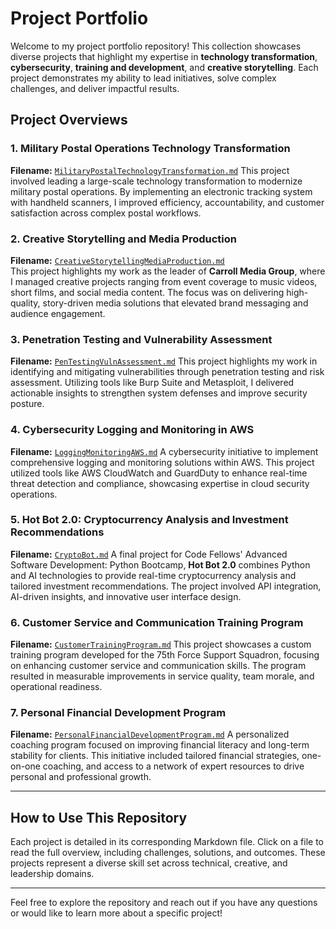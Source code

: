 # Project Portfolio

Welcome to my project portfolio repository! This collection showcases diverse projects that highlight my expertise in **technology transformation**, **cybersecurity**, **training and development**, and **creative storytelling**. Each project demonstrates my ability to lead initiatives, solve complex challenges, and deliver impactful results.

## Project Overviews
### 1. **Military Postal Operations Technology Transformation**
**Filename:** [`MilitaryPostalTechnologyTransformation.md`](https://github.com/iAmAndrewCarroll/Projects/blob/main/MilitaryPostalTechnologyTransformation.md) 
This project involved leading a large-scale technology transformation to modernize military postal operations. By implementing an electronic tracking system with handheld scanners, I improved efficiency, accountability, and customer satisfaction across complex postal workflows.

### 2. **Creative Storytelling and Media Production**
**Filename:** [`CreativeStorytellingMediaProduction.md`](https://github.com/iAmAndrewCarroll/Projects/blob/main/CreativeStorytellingMediaProduction.md)  
This project highlights my work as the leader of **Carroll Media Group**, where I managed creative projects ranging from event coverage to music videos, short films, and social media content. The focus was on delivering high-quality, story-driven media solutions that elevated brand messaging and audience engagement.

### 3. **Penetration Testing and Vulnerability Assessment**
**Filename:** [`PenTestingVulnAssessment.md`](https://github.com/iAmAndrewCarroll/Projects/blob/main/PenTestingVulnAssessment.md)
This project highlights my work in identifying and mitigating vulnerabilities through penetration testing and risk assessment. Utilizing tools like Burp Suite and Metasploit, I delivered actionable insights to strengthen system defenses and improve security posture.

### 4. **Cybersecurity Logging and Monitoring in AWS**
**Filename:** [`LoggingMonitoringAWS.md`](https://github.com/iAmAndrewCarroll/Projects/blob/main/LoggingMonitoringAWS.md)
A cybersecurity initiative to implement comprehensive logging and monitoring solutions within AWS. This project utilized tools like AWS CloudWatch and GuardDuty to enhance real-time threat detection and compliance, showcasing expertise in cloud security operations.

### 5. **Hot Bot 2.0: Cryptocurrency Analysis and Investment Recommendations**
**Filename:** [`CryptoBot.md`](https://github.com/iAmAndrewCarroll/Projects/blob/main/CryptoBot.md)
A final project for Code Fellows' Advanced Software Development: Python Bootcamp, **Hot Bot 2.0** combines Python and AI technologies to provide real-time cryptocurrency analysis and tailored investment recommendations. The project involved API integration, AI-driven insights, and innovative user interface design.

### 6. **Customer Service and Communication Training Program**
**Filename:** [`CustomerTrainingProgram.md`](https://github.com/iAmAndrewCarroll/Projects/blob/main/CustomerTrainingProgram.md)
This project showcases a custom training program developed for the 75th Force Support Squadron, focusing on enhancing customer service and communication skills. The program resulted in measurable improvements in service quality, team morale, and operational readiness.

### 7. **Personal Financial Development Program**
**Filename:** [`PersonalFinancialDevelopmentProgram.md`](https://github.com/iAmAndrewCarroll/Projects/blob/main/PersonalFinancialDevelopmentProgram.md)
A personalized coaching program focused on improving financial literacy and long-term stability for clients. This initiative included tailored financial strategies, one-on-one coaching, and access to a network of expert resources to drive personal and professional growth.

---

## How to Use This Repository

Each project is detailed in its corresponding Markdown file. Click on a file to read the full overview, including challenges, solutions, and outcomes. These projects represent a diverse skill set across technical, creative, and leadership domains.

---

Feel free to explore the repository and reach out if you have any questions or would like to learn more about a specific project!
